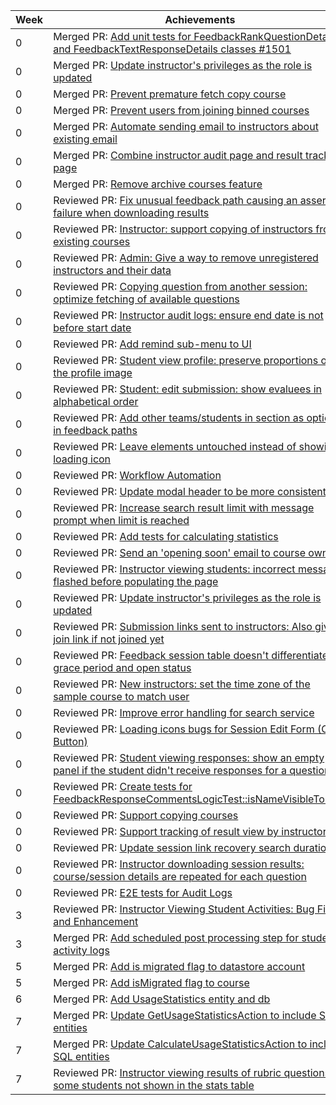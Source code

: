 Week | Achievements
---- | ------------
0 | Merged PR: [Add unit tests for FeedbackRankQuestionDetails and FeedbackTextResponseDetails classes #1501](https://github.com/TEAMMATES/teammates/pull/10868)
0 | Merged PR: [Update instructor's privileges as the role is updated](https://github.com/TEAMMATES/teammates/pull/11258)
0 | Merged PR: [Prevent premature fetch copy course](https://github.com/TEAMMATES/teammates/pull/11378)
0 | Merged PR: [Prevent users from joining binned courses](https://github.com/TEAMMATES/teammates/pull/11814)
0 | Merged PR: [Automate sending email to instructors about existing email](https://github.com/TEAMMATES/teammates/pull/11821)
0 | Merged PR: [Combine instructor audit page and result tracking page](https://github.com/TEAMMATES/teammates/pull/11845)
0 | Merged PR: [Remove archive courses feature](https://github.com/TEAMMATES/teammates/pull/11896)
0 | Reviewed PR: [Fix unusual feedback path causing an assertion failure when downloading results](https://github.com/TEAMMATES/teammates/pull/11932)
0 | Reviewed PR: [Instructor: support copying of instructors from existing courses](https://github.com/TEAMMATES/teammates/pull/11849)
0 | Reviewed PR: [Admin: Give a way to remove unregistered instructors and their data](https://github.com/TEAMMATES/teammates/pull/11582)
0 | Reviewed PR: [Copying question from another session: optimize fetching of available questions](https://github.com/TEAMMATES/teammates/pull/11566)
0 | Reviewed PR: [Instructor audit logs: ensure end date is not before start date](https://github.com/TEAMMATES/teammates/pull/11538)
0 | Reviewed PR: [Add remind sub-menu to UI](https://github.com/TEAMMATES/teammates/pull/11510)
0 | Reviewed PR: [Student view profile: preserve proportions of the profile image](https://github.com/TEAMMATES/teammates/pull/11486)
0 | Reviewed PR: [Student: edit submission: show evaluees in alphabetical order](https://github.com/TEAMMATES/teammates/pull/11482)
0 | Reviewed PR: [Add other teams/students in section as option in feedback paths](https://github.com/TEAMMATES/teammates/pull/11469)
0 | Reviewed PR: [Leave elements untouched instead of showing loading icon](https://github.com/TEAMMATES/teammates/pull/11395)
0 | Reviewed PR: [Workflow Automation](https://github.com/TEAMMATES/teammates/pull/11366)
0 | Reviewed PR: [Update modal header to be more consistent](https://github.com/TEAMMATES/teammates/pull/11340)
0 | Reviewed PR: [Increase search result limit with message prompt when limit is reached](https://github.com/TEAMMATES/teammates/pull/11324)
0 | Reviewed PR: [Add tests for calculating statistics](https://github.com/TEAMMATES/teammates/pull/11291)
0 | Reviewed PR: [Send an 'opening soon' email to course owners](https://github.com/TEAMMATES/teammates/pull/11281)
0 | Reviewed PR: [Instructor viewing students: incorrect message flashed before populating the page](https://github.com/TEAMMATES/teammates/pull/11271)
0 | Reviewed PR: [Update instructor's privileges as the role is updated](https://github.com/TEAMMATES/teammates/pull/11258)
0 | Reviewed PR: [Submission links sent to instructors: Also give join link if not joined yet](https://github.com/TEAMMATES/teammates/pull/11256)
0 | Reviewed PR: [Feedback session table doesn't differentiate grace period and open status](https://github.com/TEAMMATES/teammates/pull/11250)
0 | Reviewed PR: [New instructors: set the time zone of the sample course to match user](https://github.com/TEAMMATES/teammates/pull/11243)
0 | Reviewed PR: [Improve error handling for search service](https://github.com/TEAMMATES/teammates/pull/11241)
0 | Reviewed PR: [Loading icons bugs for Session Edit Form (Copy Button)](https://github.com/TEAMMATES/teammates/pull/11218)
0 | Reviewed PR: [Student viewing responses: show an empty panel if the student didn't receive responses for a question](https://github.com/TEAMMATES/teammates/pull/11190)
0 | Reviewed PR: [Create tests for FeedbackResponseCommentsLogicTest::isNameVisibleToUser](https://github.com/TEAMMATES/teammates/pull/11171)
0 | Reviewed PR: [Support copying courses](https://github.com/TEAMMATES/teammates/pull/11168)
0 | Reviewed PR: [Support tracking of result view by instructors](https://github.com/TEAMMATES/teammates/pull/11158)
0 | Reviewed PR: [Update session link recovery search duration](https://github.com/TEAMMATES/teammates/pull/11155)
0 | Reviewed PR: [Instructor downloading session results: course/session details are repeated for each question](https://github.com/TEAMMATES/teammates/pull/11129)
0 | Reviewed PR: [E2E tests for Audit Logs](https://github.com/TEAMMATES/teammates/pull/11095)
3 | Reviewed PR: [Instructor Viewing Student Activities: Bug Fix and Enhancement](https://github.com/TEAMMATES/teammates/pull/12024)
3 | Merged PR: [Add scheduled post processing step for student activity logs](https://github.com/TEAMMATES/teammates/pull/11857)  
5 | Merged PR: [Add is migrated flag to datastore account](https://github.com/TEAMMATES/teammates/pull/12070)  
5 | Merged PR: [Add isMigrated flag to course](https://github.com/TEAMMATES/teammates/pull/12063)
6 | Merged PR: [Add UsageStatistics entity and db](https://github.com/TEAMMATES/teammates/pull/12076)
7 | Merged PR: [Update GetUsageStatisticsAction to include SQL entities](https://github.com/TEAMMATES/teammates/pull/12084)
7 | Merged PR: [Update CalculateUsageStatisticsAction to include SQL entities](https://github.com/TEAMMATES/teammates/pull/12109)
7 | Reviewed PR: [Instructor viewing results of rubric questions: some students not shown in the stats table](https://github.com/TEAMMATES/teammates/pull/12123)